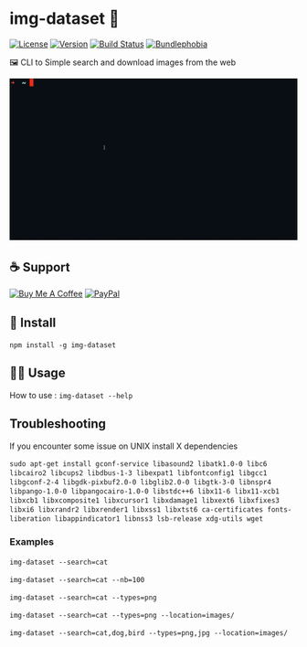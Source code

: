 # img-dataset 🌄
[![License](https://img.shields.io/npm/l/img-dataset.svg)](LICENSE)
[![Version](https://img.shields.io/npm/v/img-dataset.svg)](https://www.npmjs.com/package/img-dataset)
[![Build Status](https://travis-ci.org/Jeremy38100/img-dataset.svg?branch=master)](https://travis-ci.org/Jeremy38100/img-dataset)
[![Bundlephobia](https://badgen.net/bundlephobia/min/img-dataset)](https://bundlephobia.com/result?p=img-dataset@1.0.0)

🖼 CLI to Simple search and download images from the web

![Demo](https://github.com/Jeremy38100/img-dataset/raw/master/resources/cli.gif)

## ☕️ Support
<a href="https://www.buymeacoffee.com/jOVt3wg" target="_blank"><img src="https://cdn.buymeacoffee.com/buttons/default-orange.png" alt="Buy Me A Coffee" height="42" ></a>
<a href="https://www.paypal.me/Jeremy38100" target="_blank"><img src="https://www.paypalobjects.com/webstatic/en_US/i/buttons/PP_logo_h_200x51.png" height="42" alt="PayPal"></a>

## 🏁 Install
`npm install -g img-dataset`

## 🏃‍♂️ Usage

How to use : `img-dataset --help`

## Troubleshooting

If you encounter some issue on UNIX install X dependencies
```
sudo apt-get install gconf-service libasound2 libatk1.0-0 libc6 libcairo2 libcups2 libdbus-1-3 libexpat1 libfontconfig1 libgcc1 libgconf-2-4 libgdk-pixbuf2.0-0 libglib2.0-0 libgtk-3-0 libnspr4 libpango-1.0-0 libpangocairo-1.0-0 libstdc++6 libx11-6 libx11-xcb1 libxcb1 libxcomposite1 libxcursor1 libxdamage1 libxext6 libxfixes3 libxi6 libxrandr2 libxrender1 libxss1 libxtst6 ca-certificates fonts-liberation libappindicator1 libnss3 lsb-release xdg-utils wget
```

### Examples
`img-dataset --search=cat`

`img-dataset --search=cat --nb=100`

`img-dataset --search=cat --types=png`

`img-dataset --search=cat --types=png --location=images/`

`img-dataset --search=cat,dog,bird --types=png,jpg --location=images/`


